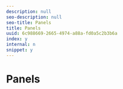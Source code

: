 ```yaml
---
description: null
seo-description: null
seo-title: Panels
title: Panels
uuid: 6c988669-2665-4974-a88a-fd0a5c2b3b6a
index: y
internal: n
snippet: y
---
```


# Panels

